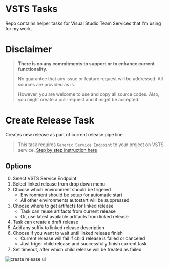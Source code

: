 # VSTS Tasks

Repo contains helper tasks for Visual Studio Team Services that I'm using for my work.

# Disclaimer
>**There is no any commitments to support or to enhance current functionality.**
>
>No guarantee that any issue or feature request will be addressed.
>All sources are provided as is.
>
>However, you are welcome to use and copy all source codes.
>Also, you might create a pull-request and it might be accepted.



# Create Release Task

Creates new release as part of current release pipe line.

>This task requires `Generic Service Endpoint` to your project on VSTS service.
>[Step by step instruction here](https://github.com/Venzhyk/vsts-tasks/blob/master/docs/new-connected-service.md)

## Options

0. Select VSTS Service Endpoint
1. Select linked release from drop down menu
2. Choose which environment should be trigered
    * Environment should be setup for automatic start
    * All other environments autostart will be suppressed 
3. Choose where to get artifacts for linked release
    * Task can reuse artifacts from current release
    * Or, use latest available artifacts from linked release
4. Task can create a draft release
5. Add any suffix to linked release description
6. Choose if you want to wait until linked release finish
    * Current release will fail if child release is failed or canceled
    * Just triger child release and successfully finish current task
7. Set timeout, after which child release will be treated as failed

![create release ui](https://github.com/Venzhyk/vsts-tasks/raw/master/imgs/create-release-task.png)
